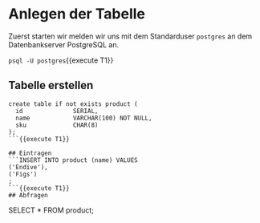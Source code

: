 # Anlegen der Tabelle
Zuerst starten wir melden wir uns mit dem Standarduser `postgres` an dem Datenbankserver PostgreSQL an.

`psql -U postgres`{{execute T1}}

## Tabelle erstellen
```
create table if not exists product (
  id              SERIAL,
  name            VARCHAR(100) NOT NULL,
  sku             CHAR(8)
);
```{{execute T1}}

## Eintragen
```INSERT INTO product (name) VALUES
('Endive'),
('Figs')
;
```{{execute T1}}
## Abfragen
```
SELECT * FROM product;
```{{execute T1}}
